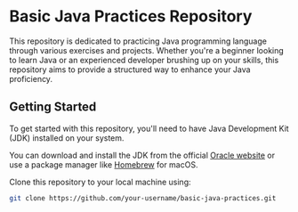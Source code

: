 # Basic Java Practices Repository

This repository is dedicated to practicing Java programming language through various exercises and projects. Whether you're a beginner looking to learn Java or an experienced developer brushing up on your skills, this repository aims to provide a structured way to enhance your Java proficiency.



## Getting Started

To get started with this repository, you'll need to have Java Development Kit (JDK) installed on your system. 

You can download and install the JDK from the official [Oracle website](https://www.oracle.com/java/technologies/javase-downloads.html) or use a package manager like [Homebrew](https://brew.sh/) for macOS.

Clone this repository to your local machine using:

```bash
git clone https://github.com/your-username/basic-java-practices.git
